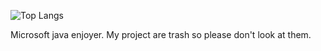 ![Top Langs](https://github-readme-stats.vercel.app/api/top-langs/?username=biznesbear&layout=compact&theme=one_dark_pro)

Microsoft java enjoyer.
My project are trash so please don't look at them.
